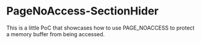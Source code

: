 # PageNoAccess-SectionHider

This is a little PoC that showcases how to use PAGE_NOACCESS to protect a memory buffer from being accessed.
